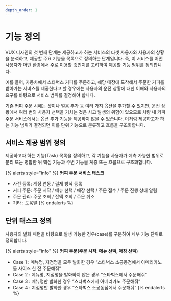 ```yaml
---
depth_order: 1
---
```


# 기능 정의

VUX 디자인의 첫 번째 단계는 제공하고자 하는 서비스의 타겟 사용자와 사용자의 상황을 분석하고, 제공할 주요 기능을 목록으로 정의하는 단계입니다. 즉, 이 서비스를 어떤 사용자가 어떤 환경에서 주로 이용할 것인지를 고려하여 제공할 기능 범위를 정의합니다.

예를 들어, 자동차에서 스타벅스 커피를 주문하고, 해당 매장에 도착해서 주문한 커피를 받아가는 서비스를 제공한다고 할 경우에는 사용자의 운전 상황에 대한 이해와 사용자의 요구를 바탕으로 서비스 범위를 결정해야 합니다.

기존 커피 주문 시에는 샷이나 얼음 추가 등 여러 가지 옵션을 추가할 수 있지만, 운전 상황에서 여러 번의 사용자 선택을 거치는 것은 사고 발생의 위험이 있으므로 차량 내 커피 주문 서비스에서는 옵션 추가 기능을 제공하지 않을 수 있습니다. 이처럼 제공하고자 하는 기능 범위가 결정되면 이를 단위 기능으로 분류하고 흐름을 구조화합니다.

## 서비스 제공 범위 정의

제공하고자 하는 기능(Task) 목록을 정의하고, 각 기능을 사용자가 예측 가능한 범위로 분리 또는 병합한 뒤 핵심 기능과 주변 기능을 계층 또는 흐름으로 구조화합니다.

{% alerts style="info" %}
**커피 주문 서비스 태스크**

* 사전 등록: 계정 연동 / 결제 방식 등록
* 커피 주문: 주문 시작 / 메뉴 선택 / 매장 선택 / 주문 접수 / 주문 진행 상태 알림
* 주문 관리: 주문 조회 / 잔액 조회 / 주문 취소
* 기타 : 도움말
{% endalerts %}

## 단위 태스크 정의

사용자의 발화 패턴을 바탕으로 발생 가능한 경우(case)를 구분하여 세부 기능 단위로 정의합니다.

{% alerts style="info" %}
**커피 주문(주문 시작. 메뉴 선택, 매장 선택)**

* Case 1 : 메뉴명, 지점명을 모두 발화한 경우 “스타벅스 소공동점에서 아메리카노 톨 사이즈 한 잔 주문해줘”
* Case 2 : 메뉴명, 지점명을 발화하지 않은 경우 “스타벅스에서 주문해줘”
* Case 3 : 메뉴명만 발화한 경우 “스타벅스에서 아메리카노 주문해줘”
* Case 4 : 지점명만 발화한 경우 “스타벅스 소공동점에서 주문해줘”
{% endalerts %}

